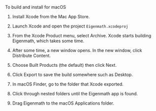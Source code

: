 To build and install for macOS

1. Install Xcode from the Mac App Store.

2. Launch Xcode and open the project `Eigenmath.xcodeproj`

3. From the Xcode Product menu, select Archive.
Xcode starts building Eigenmath, which takes some time.

4. After some time, a new window opens.
In the new window, click Distribute Content.

5. Choose Built Products (the default) then click Next.

6. Click Export to save the build somewhere such as Desktop.

7. In macOS Finder, go to the folder that Xcode exported.

8. Click through nested folders until the Eigenmath app is found.

9. Drag Eigenmath to the macOS Applications folder.
